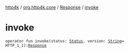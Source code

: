 [http4k](../../index.md) / [org.http4k.core](../index.md) / [Response](index.md) / [invoke](./invoke.md)

# invoke

`operator fun invoke(status: `[`Status`](../-status/index.md)`, version: `[`String`](https://kotlinlang.org/api/latest/jvm/stdlib/kotlin/-string/index.html)` = HTTP_1_1): `[`Response`](index.md)